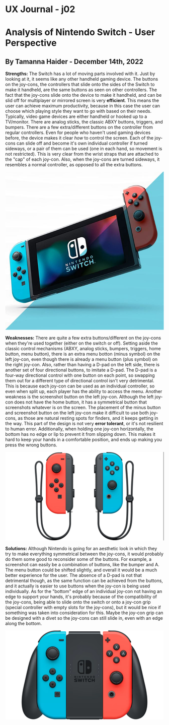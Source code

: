 # UX Journal - j02
# Analysis of Nintendo Switch - User Perspective
## By Tamanna Haider - December 14th, 2022

**Strengths:** The Switch has a lot of moving parts involved with it. Just by looking at it, it seems like any other handheld gaming device. The buttons on the joy-cons, the controllers that slide onto the sides of the Switch to make it handheld, are the same buttons as seen on other controllers. The fact that the joy-cons slide onto the device to make it handheld, and can be slid off for multiplayer or mirrored screen is very **efficient**. This means the user can achieve maximum productivity, because in this case the user can choose which playing style they want to go with based on their needs. Typically, video game devices are either handheld or hooked up to a TV/monitor. There are analog sticks, the classic ABXY buttons, triggers, and bumpers. There are a few extra/different buttons on the controller from regular controllers. Even for people who haven't used gaming devices before, the device makes it clear *how* to control the screen. Each of the joy-cons can slide off and become it's own individual controller if turned sideways, or a pair of them can be used (one in each hand, so movement is not restricted). This is very clear from the wrist straps that are attached to the "cap" of each joy-con. Also, when the joy-cons are turned sideways, it resembles a normal controller, as opposed to all the extra buttons.

![Photo of Nintendo Switch Console with joy-cons attatched to make it handheld](../assets/switchconsole.png)

**Weaknesses:** There are quite a few extra buttons/different on the joy-cons when they're used together (either on the switch or off). Setting aside the classic control mechanisms (ABXY, analog sticks, bumpers, triggers, home button, menu button), there is an extra menu botton (minus symbol) on the left joy-con, even though there is already a menu button (plus symbol) on the right joy-con. Also, rather than having a D-pad on the left side, there is another set of four directional buttons, to imitate a D-pad. The D-pad is a four-way directional control with one button on each point, so swapping them out for a different type of directional control isn't very detrimental. This is because each joy-con can be used as an individual controller, so even when split up, each player has the ability to access the menu. Another weakness is the screenshot button on the left joy-con. Although the left joy-con does not have the home button, it has a symmetrical button that screenshots whatever is on the screen. The placement of the minus button and screenshot button on the left joy-con make it difficult to use both joy-cons, as those are natural resting spots for finders, and it keeps getting in the way. This part of the design is not very **error tolerant**, or it's not resilient to human error. Additionally, when holding one joy-con horizontally, the bottom has no edge or lip to prevent it from slipping down. This makes it hard to keep your hands in a comfortable position, and ends up making you press the wrong buttons.

![Photo of Nintendo Switch joy-cons detached from console](../assets/joycons.png)

**Solutions:** Although Nintendo is going for an aesthetic look in which they try to make everything symmetrical between the joy-cons, it would probably do them some good to reconsider some of the buttons. For example, a screenshot can easily be a combination of buttons, like the bumper and A. The menu button could be shifted slightly, and overall it would be a much better experience for the user. The absence of a D-pad is not that detrimental though, as the same function can be achieved from the buttons, and it actually is easier to use buttons when the joy-con is being used individually. As for the "bottom" edge of an individual joy-con not having an edge to support your hands, it's probably because of the compatibility of the joy-cons, being able to slide onto the switch or onto a joy-con grip (special controller with empty slots for the joy-cons), but it would be nice if something was taken into consideration for this. Maybe the joy-con grip can be designed with a divet so the joy-cons can still slide in, even with an edge along the bottom.

![Photo of joy-cons attached to joy-con grip](../assets/joycongrip.png)
